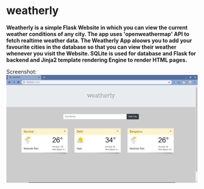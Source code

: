 # weatherly

<b>
Weatherly is a simple Flask Website in which you can view the current weather conditions of any city. 
The app uses 'openweathermap' API to fetch realtime weather data. 
The Weatherly App aloows you to add your favourite cities in the database so 
that you can view their weather whenever you visit the Website. 
SQLite is used for database and Flask for backend and Jinja2 template rendering Engine to render HTML pages.</b>

Screenshot:
![](static/screenshots/weatherly.png)

